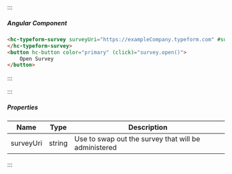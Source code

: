 :::
##### Angular Component
``` html
<hc-typeform-survey surveyUri="https://exampleCompany.typeform.com" #survey>
</hc-typeform-survey>
<button hc-button color="primary" (click)="survey.open()">
    Open Survey
</button>
```
:::

:::
##### Properties
| Name | Type | Description |
| - | - | - |
|surveyUri|string|Use to swap out the survey that will be administered|
:::

